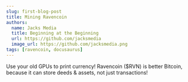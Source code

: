 ```yaml
---
slug: first-blog-post
title: Mining Ravencoin
authors:
  name: Jacks Media
  title: Beginning at the Beginning
  url: https://github.com/jacksmedia
  image_url: https://github.com/jacksmedia.png
tags: [ravencoin, docusaurus]
---
```


Use your old GPUs to print currency! Ravencoin ($RVN) is better Bitcoin, because it can store deeds & assets, not just transactions!